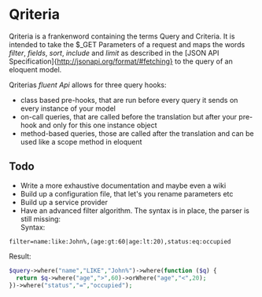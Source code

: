 # Qriteria

Qriteria is a frankenword containing the terms Query and Criteria.
It is intended to take the $_GET Parameters of a request and maps the words
*filter*, *fields*, *sort*, *include* and *limit* as described in the [JSON API
Specification]{http://jsonapi.org/format/#fetching} to the query of an eloquent
model.

Qriterias *fluent Api* allows for three query hooks:
- class based pre-hooks, that are run before every query it sends on every instance of your model
- on-call queries, that are called before the translation but after your pre-hook and only for this one instance object
- method-based queries, those are called after the translation and can be used like a scope method in eloquent

## Todo

- Write a more exhaustive documentation and maybe even a wiki
- Build up a configuration file, that let's you rename parameters etc
- Build up a service provider
- Have an advanced filter algorithm. The syntax is in place, the parser is still
  missing:<br />
  Syntax: 
```
filter=name:like:John%,(age:gt:60|age:lt:20),status:eq:occupied
```
  Result: 

```php
$query->where("name","LIKE","John%")->where(function ($q) { 
  return $q->where("age",">",60)->orWhere("age","<",20);
})->where("status","=","occupied");
```
